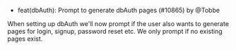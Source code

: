 - feat(dbAuth): Prompt to generate dbAuth pages (#10865) by @Tobbe

When setting up dbAuth we'll now prompt if the user also wants to generate pages for login, signup, password reset etc. We only prompt if no existing pages exist.